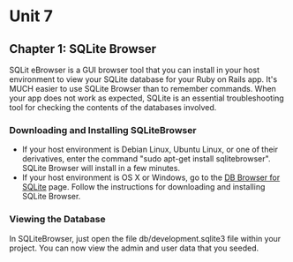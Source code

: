 # Unit 7
## Chapter 1: SQLite Browser

SQLit eBrowser is a GUI browser tool that you can install in your host environment to view your SQLite database for your Ruby on Rails app.  It's MUCH easier to use SQLite Browser than to remember commands.  When your app does not work as expected, SQLite is an essential troubleshooting tool for checking the contents of the databases involved.

### Downloading and Installing SQLiteBrowser
* If your host environment is Debian Linux, Ubuntu Linux, or one of their derivatives, enter the command "sudo apt-get install sqlitebrowser".  SQLite Browser will install in a few minutes.
* If your host environment is OS X or Windows, go to the [DB Browser for SQLite](http://sqlitebrowser.org/) page.  Follow the instructions for downloading and installing SQLite Browser.

### Viewing the Database
In SQLiteBrowser, just open the file db/development.sqlite3 file within your project.  You can now view the admin and user data that you seeded.
